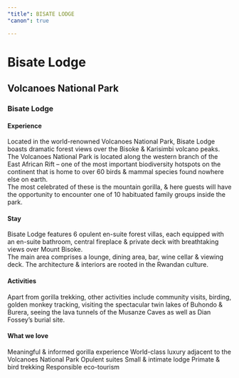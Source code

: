 ```yaml
---
"title": BISATE LODGE
"canon": true

---
```


# Bisate Lodge
## Volcanoes National Park
### Bisate Lodge

#### Experience
Located in the world-renowned Volcanoes National Park, Bisate Lodge boasts dramatic forest views over the Bisoke &amp; Karisimbi volcano peaks.
The Volcanoes National Park is located along the western branch of the East African Rift – one of the most important biodiversity hotspots on the continent that is home to over 60 birds &amp; mammal species found nowhere else on earth.  
The most celebrated of these is the mountain gorilla, &amp; here guests will have the opportunity to encounter one of 10 habituated family groups inside the park.

#### Stay
Bisate Lodge features 6 opulent en-suite forest villas, each equipped with an en-suite bathroom, central fireplace &amp; private deck with breathtaking views over Mount Bisoke.  
The main area comprises a lounge, dining area, bar, wine cellar &amp; viewing deck.  The architecture &amp; interiors are rooted in the Rwandan culture.

#### Activities
Apart from gorilla trekking, other activities include community visits, birding, golden monkey tracking, visiting the spectacular twin lakes of Buhondo &amp; Burera, seeing the lava tunnels of the Musanze Caves as well as Dian Fossey’s burial site.


#### What we love
Meaningful &amp; informed gorilla experience
World-class luxury adjacent to the Volcanoes National Park
Opulent suites
Small &amp; intimate lodge
Primate &amp; bird trekking
Responsible eco-tourism